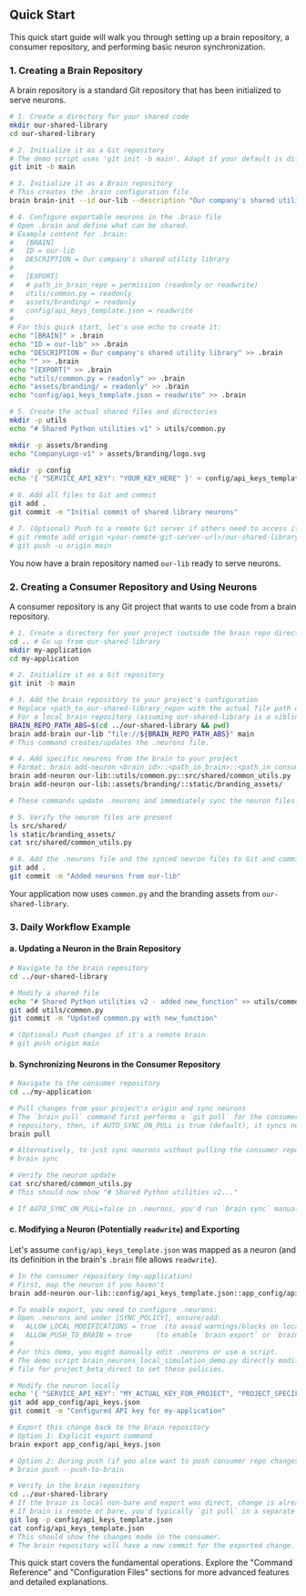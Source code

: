 Quick Start
-----------

This quick start guide will walk you through setting up a brain repository, a consumer repository, and performing basic neuron synchronization.

### 1. Creating a Brain Repository

A brain repository is a standard Git repository that has been initialized to serve neurons.

```bash
# 1. Create a directory for your shared code
mkdir our-shared-library
cd our-shared-library

# 2. Initialize it as a Git repository
# The demo script uses 'git init -b main'. Adapt if your default is different.
git init -b main

# 3. Initialize it as a Brain repository
# This creates the .brain configuration file.
brain brain-init --id our-lib --description "Our company's shared utility library"

# 4. Configure exportable neurons in the .brain file
# Open .brain and define what can be shared.
# Example content for .brain:
#   [BRAIN]
#   ID = our-lib
#   DESCRIPTION = Our company's shared utility library
#
#   [EXPORT]
#   # path_in_brain_repo = permission (readonly or readwrite)
#   utils/common.py = readonly
#   assets/branding/ = readonly
#   config/api_keys_template.json = readwrite
#
# For this quick start, let's use echo to create it:
echo "[BRAIN]" > .brain
echo "ID = our-lib" >> .brain
echo "DESCRIPTION = Our company's shared utility library" >> .brain
echo "" >> .brain
echo "[EXPORT]" >> .brain
echo "utils/common.py = readonly" >> .brain
echo "assets/branding/ = readonly" >> .brain
echo "config/api_keys_template.json = readwrite" >> .brain

# 5. Create the actual shared files and directories
mkdir -p utils
echo "# Shared Python utilities v1" > utils/common.py

mkdir -p assets/branding
echo "CompanyLogo-v1" > assets/branding/logo.svg

mkdir -p config
echo '{ "SERVICE_API_KEY": "YOUR_KEY_HERE" }' > config/api_keys_template.json

# 6. Add all files to Git and commit
git add .
git commit -m "Initial commit of shared library neurons"

# 7. (Optional) Push to a remote Git server if others need to access it
# git remote add origin <your-remote-git-server-url>/our-shared-library.git
# git push -u origin main
```

You now have a brain repository named `our-lib` ready to serve neurons.

### 2. Creating a Consumer Repository and Using Neurons

A consumer repository is any Git project that wants to use code from a brain repository.

```bash
# 1. Create a directory for your project (outside the brain repo directory)
cd .. # Go up from our-shared-library
mkdir my-application
cd my-application

# 2. Initialize it as a Git repository
git init -b main

# 3. Add the brain repository to your project's configuration
# Replace <path_to_our-shared-library_repo> with the actual file path or remote URL.
# For a local brain repository (assuming our-shared-library is a sibling directory):
BRAIN_REPO_PATH_ABS=$(cd ../our-shared-library && pwd)
brain add-brain our-lib "file://${BRAIN_REPO_PATH_ABS}" main
# This command creates/updates the .neurons file.

# 4. Add specific neurons from the brain to your project
# Format: brain add-neuron <brain_id>::<path_in_brain>::<path_in_consumer>
brain add-neuron our-lib::utils/common.py::src/shared/common_utils.py
brain add-neuron our-lib::assets/branding/::static/branding_assets/

# These commands update .neurons and immediately sync the neuron files.

# 5. Verify the neuron files are present
ls src/shared/
ls static/branding_assets/
cat src/shared/common_utils.py

# 6. Add the .neurons file and the synced neuron files to Git and commit
git add .
git commit -m "Added neurons from our-lib"
```

Your application now uses `common.py` and the branding assets from `our-shared-library`.

### 3. Daily Workflow Example

#### a. Updating a Neuron in the Brain Repository

```bash
# Navigate to the brain repository
cd ../our-shared-library

# Modify a shared file
echo "# Shared Python utilities v2 - added new_function" >> utils/common.py
git add utils/common.py
git commit -m "Updated common.py with new_function"

# (Optional) Push changes if it's a remote brain
# git push origin main
```

#### b. Synchronizing Neurons in the Consumer Repository

```bash
# Navigate to the consumer repository
cd ../my-application

# Pull changes from your project's origin and sync neurons
# The `brain pull` command first performs a `git pull` for the consumer
# repository, then, if AUTO_SYNC_ON_PULL is true (default), it syncs neurons.
brain pull

# Alternatively, to just sync neurons without pulling the consumer repo:
# brain sync

# Verify the neuron update
cat src/shared/common_utils.py
# This should now show "# Shared Python utilities v2..."

# If AUTO_SYNC_ON_PULL=false in .neurons, you'd run `brain sync` manually after `git pull`.
```

#### c. Modifying a Neuron (Potentially `readwrite`) and Exporting

Let's assume `config/api_keys_template.json` was mapped as a neuron (and its definition in the brain's `.brain` file allows `readwrite`).

```bash
# In the consumer repository (my-application)
# First, map the neuron if you haven't
brain add-neuron our-lib::config/api_keys_template.json::app_config/api_keys.json

# To enable export, you need to configure .neurons:
# Open .neurons and under [SYNC_POLICY], ensure/add:
#   ALLOW_LOCAL_MODIFICATIONS = true  (to avoid warnings/blocks on local changes)
#   ALLOW_PUSH_TO_BRAIN = true      (to enable `brain export` or `brain push --push-to-brain`)
#
# For this demo, you might manually edit .neurons or use a script.
# The demo script brain_neurons_local_simulation_demo.py directly modifies the .neurons
# file for project_beta_direct to set these policies.

# Modify the neuron locally
echo '{ "SERVICE_API_KEY": "MY_ACTUAL_KEY_FOR_PROJECT", "PROJECT_SPECIFIC_SETTING": true }' > app_config/api_keys.json
git add app_config/api_keys.json
git commit -m "Configured API key for my-application"

# Export this change back to the brain repository
# Option 1: Explicit export command
brain export app_config/api_keys.json

# Option 2: During push (if you also want to push consumer repo changes)
# brain push --push-to-brain

# Verify in the brain repository
cd ../our-shared-library
# If the brain is local non-bare and export was direct, change is already there.
# If brain is remote or bare, you'd typically `git pull` in a separate clone of the brain.
git log -p config/api_keys_template.json
cat config/api_keys_template.json
# This should show the changes made in the consumer.
# The brain repository will have a new commit for the exported change.
```

This quick start covers the fundamental operations. Explore the "Command Reference" and "Configuration Files" sections for more advanced features and detailed explanations.